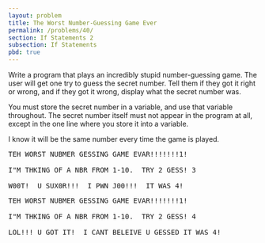 ```yaml
---
layout: problem
title: The Worst Number-Guessing Game Ever
permalink: /problems/40/
section: If Statements 2
subsection: If Statements
pbd: true
---
```

Write a program that plays an incredibly stupid number-guessing game. The user will get one try to guess the secret number. Tell them if they got it right or wrong, and if they got it wrong, display what the secret number was.

You must store the secret number in a variable, and use that variable throughout. The secret number itself must not appear in the	program at all, except in the one line where you store it into a variable.

I know it will be the same number every time the game is played.

<pre class="terminal">
TEH WORST NUBMER GESSING GAME EVAR!!!!!!!1!

I"M THKING OF A NBR FROM 1-10.  TRY 2 GESS! <kbd>3</kbd>

W00T!  U SUX0R!!!  I PWN J00!!!  IT WAS 4!
</pre>

<pre class="terminal">
TEH WORST NUBMER GESSING GAME EVAR!!!!!!!1!

I"M THKING OF A NBR FROM 1-10.  TRY 2 GESS! <kbd>4</kbd>

LOL!!! U GOT IT!  I CANT BELEIVE U GESSED IT WAS 4!
</pre>
